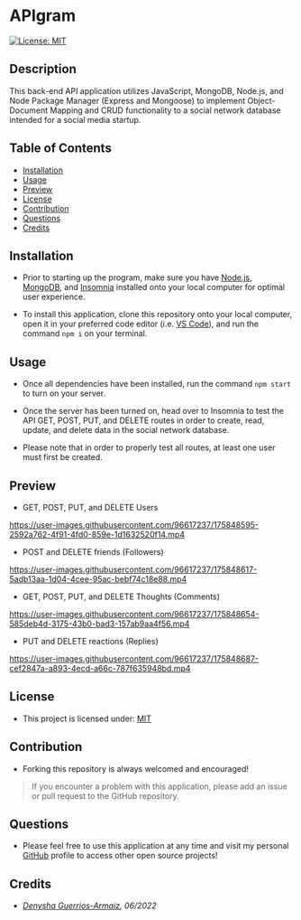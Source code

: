 # APIgram

[![License: MIT](https://img.shields.io/badge/License-MIT-yellow.svg)](https://opensource.org/licenses/MIT)

## Description
This back-end API application utilizes JavaScript, MongoDB, Node.js, and Node Package Manager (Express and Mongoose) to implement Object-Document Mapping and CRUD functionality to a social network database intended for a social media startup.

## Table of Contents
  - [Installation](#installation)
  - [Usage](#usage)
  - [Preview](#preview)
  - [License](#license)
  - [Contribution](#contribution)
  - [Questions](#questions)
  - [Credits](#credits)

## Installation
- Prior to starting up the program, make sure you have [Node.js](https://nodejs.org/en/download/), [MongoDB](https://coding-boot-camp.github.io/full-stack/mongodb/how-to-install-mongodb), and [Insomnia](https://insomnia.rest/download) installed onto your local computer for optimal user experience.

- To install this application, clone this repository onto your local computer, open it in your preferred code editor (i.e. [VS Code](https://code.visualstudio.com/download)), and run the command ```npm i``` on your terminal.

## Usage
- Once all dependencies have been installed, run the command ```npm start``` to turn on your server.

- Once the server has been turned on, head over to Insomnia to test the API GET, POST, PUT, and DELETE routes in order to create, read, update, and delete data in the social network database.  

- Please note that in order to properly test all routes, at least one user must first be created.

## Preview

- GET, POST, PUT, and DELETE Users

https://user-images.githubusercontent.com/96617237/175848595-2592a762-4f91-4fd0-859e-1d1632520f14.mp4

- POST and DELETE friends (Followers)

https://user-images.githubusercontent.com/96617237/175848617-5adb13aa-1d04-4cee-95ac-bebf74c18e88.mp4

- GET, POST, PUT, and DELETE Thoughts (Comments)

https://user-images.githubusercontent.com/96617237/175848654-585deb4d-3175-43b0-bad3-157ab9aa4f56.mp4

- PUT and DELETE reactions (Replies) 

https://user-images.githubusercontent.com/96617237/175848687-cef2847a-a893-4ecd-a66c-787f635948bd.mp4

## License
- This project is licensed under: [MIT](https://opensource.org/licenses/MIT)

## Contribution 
- Forking this repository is always welcomed and encouraged!

> If you encounter a problem with this application, please add an issue or pull request to the GitHub repository. 

## Questions
- Please feel free to use this application at any time and visit my personal [GitHub](https://github.com/denysha-abigail) profile to access other open source projects! 

## Credits
- *[Denysha Guerrios-Armaiz](https://github.com/denysha-abigail), 06/2022*

